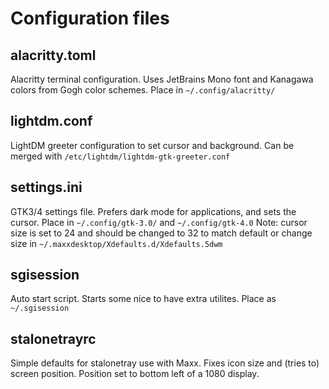 # Configuration files

## alacritty.toml
Alacritty terminal configuration. Uses JetBrains Mono font and Kanagawa colors from Gogh color schemes. Place in `~/.config/alacritty/`

## lightdm.conf
LightDM greeter configuration to set cursor and background. Can be merged with `/etc/lightdm/lightdm-gtk-greeter.conf`

## settings.ini
GTK3/4 settings file. Prefers dark mode for applications, and sets the cursor. Place in `~/.config/gtk-3.0/` and `~/.config/gtk-4.0` Note: cursor size is set to 24 and should be changed to 32 to match default or change size in `~/.maxxdesktop/Xdefaults.d/Xdefaults.5dwm`

## sgisession
Auto start script. Starts some nice to have extra utilites. Place as `~/.sgisession`

## stalonetrayrc
Simple defaults for stalonetray use with Maxx. Fixes icon size and (tries to) screen position. Position set to bottom left of a 1080 display.
